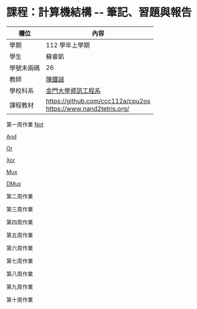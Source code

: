 # 課程：計算機結構 -- 筆記、習題與報告

欄位 | 內容
-----|--------
學期 | 112 學年上學期
學生 |  蘇睿凱
學號末兩碼 | 26
教師 | [陳鍾誠](https://www.nqu.edu.tw/educsie/index.php?act=blog&code=list&ids=4)
學校科系 | [金門大學資訊工程系](https://www.nqu.edu.tw/educsie/index.php)
課程教材 | https://github.com/ccc112a/cpu2os <BR/> https://www.nand2tetris.org/

第一周作業
[Not](https://github.com/suguang1234/_co/blob/master/01/Not.hdl)

[And](https://github.com/suguang1234/_co/blob/master/01/And.hdl)

[Or](https://github.com/suguang1234/_co/blob/master/01/Or.hdl)

[Xor](https://github.com/suguang1234/_co/blob/master/01/Xor.hdl)

[Mux](https://github.com/suguang1234/_co/blob/master/01/Mux.hdl)

[DMux](https://github.com/suguang1234/_co/blob/master/01/DMux.hdl)

第二周作業

第三周作業

第四周作業

第五周作業

第六周作業

第七周作業

第八周作業

第九周作業

第十周作業
